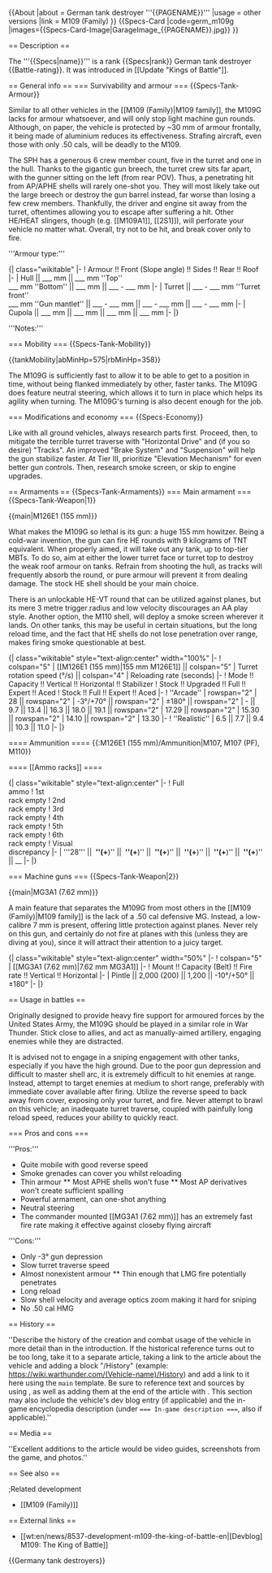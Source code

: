 {{About
|about = German tank destroyer '''{{PAGENAME}}'''
|usage = other versions
|link = M109 (Family)
}}
{{Specs-Card
|code=germ_m109g
|images={{Specs-Card-Image|GarageImage_{{PAGENAME}}.jpg}}
}}

== Description ==
<!-- ''In the description, the first part should be about the history of the creation and combat usage of the vehicle, as well as its key features. In the second part, tell the reader about the ground vehicle in the game. Insert a screenshot of the vehicle, so that if the novice player does not remember the vehicle by name, he will immediately understand what kind of vehicle the article is talking about.'' -->
The '''{{Specs|name}}''' is a rank {{Specs|rank}} German tank destroyer {{Battle-rating}}. It was introduced in [[Update "Kings of Battle"]].

== General info ==
=== Survivability and armour ===
{{Specs-Tank-Armour}}
<!-- ''Describe armour protection. Note the most well protected and key weak areas. Appreciate the layout of modules as well as the number and location of crew members. Is the level of armour protection sufficient, is the placement of modules helpful for survival in combat? If necessary use a visual template to indicate the most secure and weak zones of the armour.'' -->
Similar to all other vehicles in the [[M109 (Family)|M109 family]], the M109G lacks for armour whatsoever, and will only stop light machine gun rounds. Although, on paper, the vehicle is protected by ~30 mm of armour frontally, it being made of aluminium reduces its effectiveness. Strafing aircraft, even those with only .50 cals, will be deadly to the M109.

The SPH has a generous 6 crew member count, five in the turret and one in the hull. Thanks to the gigantic gun breech, the turret crew sits far apart, with the gunner sitting on the left (from rear POV). Thus, a penetrating hit from AP/APHE shells will rarely one-shot you. They will most likely take out the large breech or destroy the gun barrel instead, far worse than losing a few crew members. Thankfully, the driver and engine sit away from the turret, oftentimes allowing you to escape after suffering a hit. Other HE/HEAT slingers, though (e.g. [[M109A1]], [[2S1]]), will perforate your vehicle no matter what. Overall, try not to be hit, and break cover only to fire.

'''Armour type:''' <!-- The types of armour present on the vehicle and their general locations -->
<!-- Example: * Rolled homogeneous armour (Front, Side, Rear, Hull roof)
* Cast homogeneous armour (Turret, Transmission area) -->

{| class="wikitable"
|-
! Armour !! Front (Slope angle) !! Sides !! Rear !! Roof
|-
| Hull || ___ mm || ___ mm ''Top'' <br> ___ mm ''Bottom'' || ___ mm || ___ - ___ mm
|-
| Turret || ___ - ___ mm ''Turret front'' <br> ___ mm ''Gun mantlet'' || ___ - ___ mm || ___ - ___ mm || ___ - ___ mm
|-
| Cupola || ___ mm || ___ mm || ___ mm || ___ mm
|-
|}

'''Notes:''' <!-- Any additional notes which the user needs to be aware of -->
<!-- Example: * Suspension wheels are 20 mm thick, tracks are 30 mm thick, and torsion bars are 60 mm thick. -->

=== Mobility ===
{{Specs-Tank-Mobility}}
<!-- ''Write about the mobility of the ground vehicle. Estimate the specific power and manoeuvrability, as well as the maximum speed forwards and backwards.'' -->

{{tankMobility|abMinHp=575|rbMinHp=358}}

The M109G is sufficiently fast to allow it to be able to get to a position in time, without being flanked immediately by other, faster tanks. The M109G does feature neutral steering, which allows it to turn in place which helps its agility when turning. The M109G's turning is also decent enough for the job.

=== Modifications and economy ===
{{Specs-Economy}}

Like with all ground vehicles, always research parts first. Proceed, then, to mitigate the terrible turret traverse with "Horizontal Drive" and (if you so desire) "Tracks". An improved "Brake System" and "Suspension" will help the gun stabilize faster. At Tier III, prioritize "Elevation Mechanism" for even better gun controls. Then, research smoke screen, or skip to engine upgrades.

== Armaments ==
{{Specs-Tank-Armaments}}
=== Main armament ===
{{Specs-Tank-Weapon|1}}
<!-- ''Give the reader information about the characteristics of the main gun. Assess its effectiveness in a battle based on the reloading speed, ballistics and the power of shells. Do not forget about the flexibility of the fire, that is how quickly the cannon can be aimed at the target, open fire on it and aim at another enemy. Add a link to the main article on the gun: <code><nowiki>{{main|Name of the weapon}}</nowiki></code>. Describe in general terms the ammunition available for the main gun. Give advice on how to use them and how to fill the ammunition storage.'' -->
{{main|M126E1 (155 mm)}}

What makes the M109G so lethal is its gun: a huge 155 mm howitzer. Being a cold-war invention, the gun can fire HE rounds with 9 kilograms of TNT equivalent. When properly aimed, it will take out any tank, up to top-tier MBTs. To do so, aim at either the lower turret face or turret top to destroy the weak roof armour on tanks. Refrain from shooting the hull, as tracks will frequently absorb the round, or pure armour will prevent it from dealing damage. The stock HE shell should be your main choice.

There is an unlockable HE-VT round that can be utilized against planes, but its mere 3 metre trigger radius and low velocity discourages an AA play style. Another option, the M110 shell, will deploy a smoke screen wherever it lands. On other tanks, this may be useful in certain situations, but the long reload time, and the fact that HE shells do not lose penetration over range, makes firing smoke questionable at best.

{| class="wikitable" style="text-align:center" width="100%"
|-
! colspan="5" | [[M126E1 (155 mm)|155 mm M126E1]] || colspan="5" | Turret rotation speed (°/s) || colspan="4" | Reloading rate (seconds)
|-
! Mode !! Capacity !! Vertical !! Horizontal !! Stabilizer
! Stock !! Upgraded !! Full !! Expert !! Aced
! Stock !! Full !! Expert !! Aced
|-
! ''Arcade''
| rowspan="2" | 28 || rowspan="2" | -3°/+70° || rowspan="2" | ±180° || rowspan="2" | - || 9.7 || 13.4 || 16.3 || 18.0 || 19.1 || rowspan="2" | 17.29 || rowspan="2" | 15.30 || rowspan="2" | 14.10 || rowspan="2" | 13.30
|-
! ''Realistic''
| 6.5 || 7.7 || 9.4 || 10.3 || 11.0
|-
|}

==== Ammunition ====
{{:M126E1 (155 mm)/Ammunition|M107, M107 (PF), M110}}

==== [[Ammo racks]] ====
<!-- [[File:Ammoracks_{{PAGENAME}}.png|right|thumb|x250px|[[Ammo racks]] of the {{PAGENAME}}]] -->
<!-- '''Last updated:''' -->
{| class="wikitable" style="text-align:center"
|-
! Full<br>ammo
! 1st<br>rack empty
! 2nd<br>rack empty
! 3rd<br>rack empty
! 4th<br>rack empty
! 5th<br>rack empty
! 6th<br>rack empty
! Visual<br>discrepancy
|-
| '''28''' || __&nbsp;''(+__)'' || __&nbsp;''(+__)'' || __&nbsp;''(+__)'' || __&nbsp;''(+__)'' || __&nbsp;''(+__)'' || __&nbsp;''(+__)'' || __
|-
|}

=== Machine guns ===
{{Specs-Tank-Weapon|2}}
<!-- ''Offensive and anti-aircraft machine guns not only allow you to fight some aircraft but also are effective against lightly armoured vehicles. Evaluate machine guns and give recommendations on its use.'' -->
{{main|MG3A1 (7.62 mm)}}

A main feature that separates the M109G from most others in the [[M109 (Family)|M109 family]] is the lack of a .50 cal defensive MG. Instead, a low-calibre 7 mm is present, offering little protection against planes. Never rely on this gun, and certainly do not fire at planes with this (unless they are diving at you), since it will attract their attention to a juicy target.

{| class="wikitable" style="text-align:center" width="50%"
|-
! colspan="5" | [[MG3A1 (7.62 mm)|7.62 mm MG3A1]]
|-
! Mount !! Capacity (Belt) !! Fire rate !! Vertical !! Horizontal
|-
| Pintle || 2,000 (200) || 1,200 || -10°/+50° || ±180°
|-
|}

== Usage in battles ==
<!-- ''Describe the tactics of playing in the vehicle, the features of using vehicles in the team and advice on tactics. Refrain from creating a "guide" - do not impose a single point of view but instead give the reader food for thought. Describe the most dangerous enemies and give recommendations on fighting them. If necessary, note the specifics of the game in different modes (AB, RB, SB).'' -->
Originally designed to provide heavy fire support for armoured forces by the United States Army, the M109G should be played in a similar role in War Thunder. Stick close to allies, and act as manually-aimed artillery, engaging enemies while they are distracted.

It is advised not to engage in a sniping engagement with other tanks, especially if you have the high ground. Due to the poor gun depression and difficult to master shell arc, it is extremely difficult to hit enemies at range. Instead, attempt to target enemies at medium to short range, preferably with immediate cover available after firing. Utilize the reverse speed to back away from cover, exposing only your turret, and fire. Never attempt to brawl on this vehicle; an inadequate turret traverse, coupled with painfully long reload speed, reduces your ability to quickly react.

=== Pros and cons ===
<!-- ''Summarise and briefly evaluate the vehicle in terms of its characteristics and combat effectiveness. Mark its pros and cons in a bulleted list. Try not to use more than 6 points for each of the characteristics. Avoid using categorical definitions such as "bad", "good" and the like - use substitutions with softer forms such as "inadequate" and "effective".'' -->

'''Pros:'''

* Quite mobile with good reverse speed
* Smoke grenades can cover you whilst reloading
* Thin armour
** Most APHE shells won't fuse
** Most AP derivatives won't create sufficient spalling
* Powerful armament, can one-shot anything
* Neutral steering
* The commander mounted [[MG3A1 (7.62 mm)]] has an extremely fast fire rate making it effective against closeby flying aircraft

'''Cons:'''

* Only -3° gun depression
* Slow turret traverse speed
* Almost nonexistent armour
** Thin enough that LMG fire potentially penetrates
* Long reload
* Slow shell velocity and average optics zoom making it hard for sniping
* No .50 cal HMG

== History ==
<!-- ''Describe the history of the creation and combat usage of the vehicle in more detail than in the introduction. If the historical reference turns out to be too long, take it to a separate article, taking a link to the article about the vehicle and adding a block "/History" (example: <nowiki>https://wiki.warthunder.com/(Vehicle-name)/History</nowiki>) and add a link to it here using the <code>main</code> template. Be sure to reference text and sources by using <code><nowiki><ref></ref></nowiki></code>, as well as adding them at the end of the article with <code><nowiki><references /></nowiki></code>. This section may also include the vehicle's dev blog entry (if applicable) and the in-game encyclopedia description (under <code><nowiki>=== In-game description ===</nowiki></code>, also if applicable).'' -->
''Describe the history of the creation and combat usage of the vehicle in more detail than in the introduction. If the historical reference turns out to be too long, take it to a separate article, taking a link to the article about the vehicle and adding a block "/History" (example: <nowiki>https://wiki.warthunder.com/(Vehicle-name)/History</nowiki>) and add a link to it here using the <code>main</code> template. Be sure to reference text and sources by using <code><nowiki><ref></ref></nowiki></code>, as well as adding them at the end of the article with <code><nowiki><references /></nowiki></code>. This section may also include the vehicle's dev blog entry (if applicable) and the in-game encyclopedia description (under <code><nowiki>=== In-game description ===</nowiki></code>, also if applicable).''

== Media ==
<!-- ''Excellent additions to the article would be video guides, screenshots from the game, and photos.'' -->
''Excellent additions to the article would be video guides, screenshots from the game, and photos.''

== See also ==
<!-- ''Links to the articles on the War Thunder Wiki that you think will be useful for the reader, for example:''
* ''reference to the series of the vehicles;''
* ''links to approximate analogues of other nations and research trees.'' -->
;Related development
* [[M109 (Family)]]

== External links ==
<!-- ''Paste links to sources and external resources, such as:''
* ''topic on the official game forum;''
* ''other literature.'' -->

* [[wt:en/news/8537-development-m109-the-king-of-battle-en|[Devblog] M109: The King of Battle]]

{{Germany tank destroyers}}